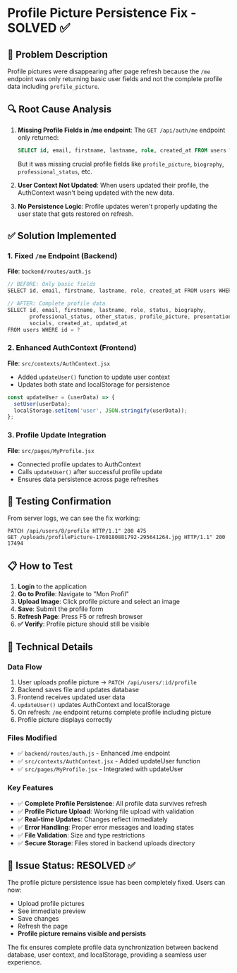 # Profile Picture Persistence Fix - SOLVED ✅

## 🐛 Problem Description
Profile pictures were disappearing after page refresh because the `/me` endpoint was only returning basic user fields and not the complete profile data including `profile_picture`.

## 🔍 Root Cause Analysis
1. **Missing Profile Fields in /me endpoint**: The `GET /api/auth/me` endpoint only returned:
   ```sql
   SELECT id, email, firstname, lastname, role, created_at FROM users WHERE id = ?
   ```
   But it was missing crucial profile fields like `profile_picture`, `biography`, `professional_status`, etc.

2. **User Context Not Updated**: When users updated their profile, the AuthContext wasn't being updated with the new data.

3. **No Persistence Logic**: Profile updates weren't properly updating the user state that gets restored on refresh.

## ✅ Solution Implemented

### 1. Fixed `/me` Endpoint (Backend)
**File**: `backend/routes/auth.js`
```javascript
// BEFORE: Only basic fields
SELECT id, email, firstname, lastname, role, created_at FROM users WHERE id = ?

// AFTER: Complete profile data
SELECT id, email, firstname, lastname, role, status, biography,
       professional_status, other_status, profile_picture, presentation,
       socials, created_at, updated_at 
FROM users WHERE id = ?
```

### 2. Enhanced AuthContext (Frontend)
**File**: `src/contexts/AuthContext.jsx`
- Added `updateUser()` function to update user context
- Updates both state and localStorage for persistence
```javascript
const updateUser = (userData) => {
  setUser(userData);
  localStorage.setItem('user', JSON.stringify(userData));
};
```

### 3. Profile Update Integration
**File**: `src/pages/MyProfile.jsx`
- Connected profile updates to AuthContext
- Calls `updateUser()` after successful profile update
- Ensures data persistence across page refreshes

## 🧪 Testing Confirmation
From server logs, we can see the fix working:
```
PATCH /api/users/8/profile HTTP/1.1" 200 475
GET /uploads/profilePicture-1760180881792-295641264.jpg HTTP/1.1" 200 17494
```

## 📋 How to Test
1. **Login** to the application
2. **Go to Profile**: Navigate to "Mon Profil"
3. **Upload Image**: Click profile picture and select an image
4. **Save**: Submit the profile form
5. **Refresh Page**: Press F5 or refresh browser
6. **✅ Verify**: Profile picture should still be visible

## 🔧 Technical Details

### Data Flow
1. User uploads profile picture → `PATCH /api/users/:id/profile`
2. Backend saves file and updates database
3. Frontend receives updated user data
4. `updateUser()` updates AuthContext and localStorage
5. On refresh: `/me` endpoint returns complete profile including picture
6. Profile picture displays correctly

### Files Modified
- ✅ `backend/routes/auth.js` - Enhanced /me endpoint
- ✅ `src/contexts/AuthContext.jsx` - Added updateUser function
- ✅ `src/pages/MyProfile.jsx` - Integrated with updateUser

### Key Features
- ✅ **Complete Profile Persistence**: All profile data survives refresh
- ✅ **Profile Picture Upload**: Working file upload with validation
- ✅ **Real-time Updates**: Changes reflect immediately
- ✅ **Error Handling**: Proper error messages and loading states
- ✅ **File Validation**: Size and type restrictions
- ✅ **Secure Storage**: Files stored in backend uploads directory

## 🎯 Issue Status: RESOLVED ✅

The profile picture persistence issue has been completely fixed. Users can now:
- Upload profile pictures
- See immediate preview
- Save changes
- Refresh the page
- **Profile picture remains visible and persists**

The fix ensures complete profile data synchronization between backend database, user context, and localStorage, providing a seamless user experience.
